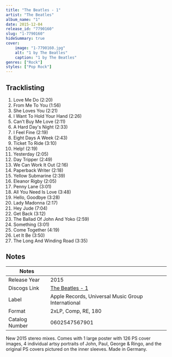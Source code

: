 ```yaml
---
title: "The Beatles - 1"
artist: "The Beatles"
album_name: "1"
date: 2015-12-04
release_id: "7790160"
slug: "1-7790160"
hideSummary: true
cover:
    image: "1-7790160.jpg"
    alt: "1 by The Beatles"
    caption: "1 by The Beatles"
genres: ["Rock"]
styles: ["Pop Rock"]
---
```


## Tracklisting
1. Love Me Do (2:20)
2. From Me To You (1:56)
3. She Loves You (2:21)
4. I Want To Hold Your Hand (2:26)
5. Can't Buy Me Love (2:11)
6. A Hard Day's Night (2:33)
7. I Feel Fine (2:19)
8. Eight Days A Week (2:43)
9. Ticket To Ride (3:10)
10. Help! (2:19)
11. Yesterday (2:05)
12. Day Tripper (2:49)
13. We Can Work It Out (2:16)
14. Paperback Writer (2:18)
15. Yellow Submarine (2:39)
16. Eleanor Rigby (2:05)
17. Penny Lane (3:01)
18. All You Need Is Love (3:48)
19. Hello, Goodbye (3:28)
20. Lady Madonna (2:17)
21. Hey Jude (7:04)
22. Get Back (3:12)
23. The Ballad Of John And Yoko (2:59)
24. Something (3:01)
25. Come Together (4:19)
26. Let It Be (3:50)
27. The Long And Winding Road (3:35)



## Notes

| Notes          |             |
| ---------------| ----------- |
| Release Year   | 2015 |
| Discogs Link   | [The Beatles - 1](https://www.discogs.com/release/7790160-The-Beatles-1) |
| Label          | Apple Records, Universal Music Group International |
| Format         | 2xLP, Comp, RE, 180 |
| Catalog Number | 0602547567901 |

New 2015 stereo mixes. Comes with 1 large poster with 126 PS cover images, 4 individual artsy portraits of John, Paul, George & Ringo, and the original PS covers pictured on the inner sleeves.  Made in Germany.

